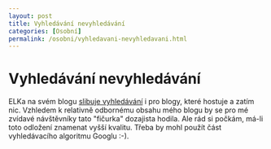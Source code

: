 ```yaml
---
layout: post
title: Vyhledávání nevyhledávání
categories: [Osobní]
permalink: /osobni/vyhledavani-nevyhledavani.html
---
```

# Vyhledávání nevyhledávání

ELKa na svém blogu [slibuje vyhledávání](http://www.elka.cz/edenik/elkaarch_2003_4.htm#626) i pro blogy, které hostuje a zatím nic. Vzhledem k relativně odbornému obsahu mého blogu by se pro mé zvídavé návštěvníky tato "fičurka" dozajista hodila. Ale rád si počkám, má-li toto odložení znamenat vyšší kvalitu. Třeba by mohl použít část vyhledávacího algoritmu Googlu :-).

